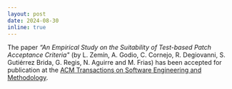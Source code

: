 ```yaml
---
layout: post
date: 2024-08-30 
inline: true
---
```


The paper *“An Empirical Study on the Suitability of Test-based Patch Acceptance Criteria"* (by L. Zemín, A. Godio, C. Cornejo, R. Degiovanni, S. Gutiérrez Brida, G. Regis, N. Aguirre and M. Frias) has been accepted for publication at the [ACM Transactions on Software Engineering and Methodology](https://dl.acm.org/journal/tosem). 

